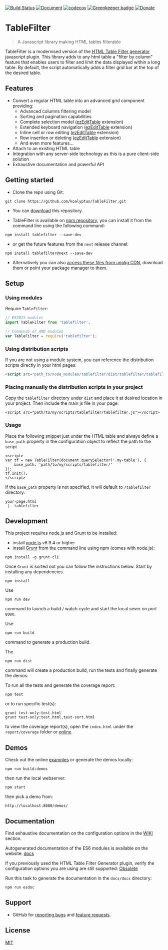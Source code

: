 [![Build Status](https://api.travis-ci.org/koalyptus/TableFilter.svg?branch=master)](https://travis-ci.org/koalyptus/TableFilter)
[![Document](https://www.tablefilter.com/docs/badge.svg)](https://www.tablefilter.com/docs/source.html)
[![codecov](https://codecov.io/gh/koalyptus/TableFilter/branch/master/graph/badge.svg)](https://codecov.io/gh/koalyptus/TableFilter)
[![Greenkeeper badge](https://badges.greenkeeper.io/koalyptus/TableFilter.svg)](https://greenkeeper.io/)
[![Donate](https://img.shields.io/badge/donate-%24-green.svg)](https://www.tablefilter.com/donate.html)

# TableFilter

> A Javascript library making HTML tables filterable

TableFilter is a modernised version of the [HTML Table Filter generator](http://tablefilter.free.fr) javascript plugin.
This library adds to any html table a "filter by column" feature that enables
users to filter and limit the data displayed within a long table. By default, the script automatically adds a filter grid bar at the top of the desired table.

## Features
* Convert a regular HTML table into an advanced grid component providing:
    * Advanced columns filtering model
    * Sorting and pagination capabilities
    * Complete selection model ([ezEditTable](http://codecanyon.net/item/ezedittable-enhance-html-tables/2425123?ref=koalyptus) extension)
    * Extended keyboard navigation ([ezEditTable](http://codecanyon.net/item/ezedittable-enhance-html-tables/2425123?ref=koalyptus) extension)
    * Inline cell or row editing ([ezEditTable](http://codecanyon.net/item/ezedittable-enhance-html-tables/2425123?ref=koalyptus) extension)
    * Row insertion or deleting ([ezEditTable](http://codecanyon.net/item/ezedittable-enhance-html-tables/2425123?ref=koalyptus) extension)
    * And even more features...
* Attach to an existing HTML table
* Integration with any server-side technology as this is a pure client-side
solution
* Exhaustive documentation and powerful API

## Getting started
* Clone the repo using Git:
```shell
git clone https://github.com/koalyptus/TableFilter.git
```

* You can [download](https://github.com/koalyptus/TableFilter/archive/master.zip) this repository.

* TableFilter is available on [npm repository](https://www.npmjs.com/package/tablefilter), you can install it from the command line using the following command:
```shell
npm install tablefilter --save-dev
```
* or get the future features from the ``next`` release channel:
```shell
npm install tablefilter@next --save-dev
```
* Alternatively  you can also [access these files from unpkg CDN](https://unpkg.com/tablefilter/), download them or point your package manager to them.

## Setup
### Using modules
Require `TableFilter`:
```javascript
// ES2015 modules
import TableFilter from 'tablefilter';

// CommonJS or AMD modules
var TableFilter = require('tablefilter');
```

### Using distribution scripts
If you are not using a module system, you can reference the distribution scripts directly in your html pages:
```html
<script src="path_to/node_modules/tablefilter/dist/tablefilter/tablefilter.js"></script>
```

### Placing manually the distribution scripts in your project
Copy the ``tablefilter`` directory under ``dist`` and place it at desired location in your project. Then include the main js file in your page:
```shell
<script src="path/to/my/scripts/tablefilter/tablefilter.js"></script>
```

### Usage
Place the following snippet just under the HTML table and always define a ``base_path`` property in the configuration object to reflect the path to the script
```shell
<script>
var tf = new TableFilter(document.querySelector('.my-table'), {
    base_path: 'path/to/my/scripts/tablefilter/'
});
tf.init();
</script>
```
If the ``base_path`` property is not specified, it will default to ``/tablefilter`` directory:
```shell
your-page.html
 |— tablefilter
```

## Development
This project requires node.js and Grunt to be installed:
- install [node.js](https://nodejs.org/) v8.9.4 or higher
- install [Grunt](http://gruntjs.com/getting-started) from the command line using npm (comes with node.js):
```shell
npm install -g grunt-cli
```
Once ``Grunt`` is sorted out you can follow the instructions below.
Start by installing any dependencies.

```shell
npm install
```
Use
```shell
npm run dev
```
command to launch a build / watch cycle and start the local
sever on port ``8080``.

Use
```shell
npm run build
```
command to generate a production build.

The
```shell
npm run dist
```
command will create a production build, run the tests and finally generate
the demos:

To run all the tests and generate the coverage report:

```shell
npm test
```

or to run specific test(s):

```shell
grunt test-only:test.html
grunt test-only:test.html,test-sort.html
```

to view the coverage report(s), open the `index.html` under the
`report/coverage` folder or
[online](https://codecov.io/gh/koalyptus/TableFilter).

## Demos
Check out the online [examples](http://www.tablefilter.com/examples.html)
or generate the demos locally:
```shell
npm run build:demos
```
then run the local webserver:
```shell
npm start
```
then pick a demo from:
```shell
http://localhost:8080/demos/
```

## Documentation
Find exhaustive documentation on the configuration options in the [WIKI](https://github.com/koalyptus/TableFilter/wiki) section.

Autogenerated documentation of the ES6 modules is available on the website: [docs](http://www.tablefilter.com/docs)

If you previously used the HTML Table Filter Generator plugin, verify the configuration
options you are using are still supported: [Obsolete](https://github.com/koalyptus/TableFilter/wiki/Obsolete)

Run this task to generate the documentation in the ``docs/docs`` directory:
```shell
npm run esdoc
```

## Support
* GitHub for [reporting bugs](https://github.com/koalyptus/TableFilter/blob/master/CONTRIBUTING.md#reporting-bugs) and [feature requests](https://github.com/koalyptus/TableFilter/blob/master/CONTRIBUTING.md#suggesting-enhancements-and-features).

## License
[MIT](LICENSE)
